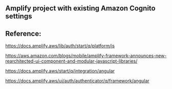## Amplify project with existing Amazon Cognito settings

## Reference:

https://docs.amplify.aws/lib/auth/start/q/platform/js

https://aws.amazon.com/blogs/mobile/amplify-framework-announces-new-rearchitected-ui-component-and-modular-javascript-libraries/

https://docs.amplify.aws/start/q/integration/angular

https://docs.amplify.aws/ui/auth/authenticator/q/framework/angular
